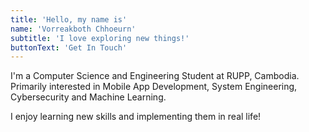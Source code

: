 ```yaml
---
title: 'Hello, my name is'
name: 'Vorreakboth Chhoeurn'
subtitle: 'I love exploring new things!'
buttonText: 'Get In Touch'
---
```


I'm a Computer Science and Engineering Student at RUPP, Cambodia. Primarily interested in Mobile App Development, System Engineering, Cybersecurity and Machine Learning.

I enjoy learning new skills and implementing them in real life!
